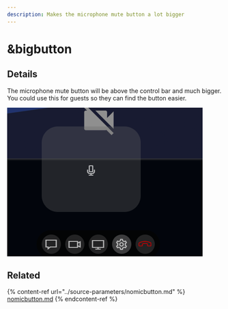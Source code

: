 ```yaml
---
description: Makes the microphone mute button a lot bigger
---
```


# \&bigbutton

## Details

The microphone mute button will be above the control bar and much bigger. You could use this for guests so they can find the button easier.

![](../../.gitbook/assets/bigbutton.png)

## Related

{% content-ref url="../source-parameters/nomicbutton.md" %}
[nomicbutton.md](../source-parameters/nomicbutton.md)
{% endcontent-ref %}
